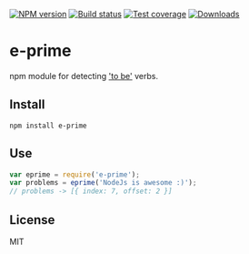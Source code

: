 [![NPM version][npm-image]][npm-url]
[![Build status][travis-image]][travis-url]
[![Test coverage][coveralls-image]][coveralls-url]
[![Downloads][downloads-image]][downloads-url]

# e-prime
npm module for detecting ['to be'](https://en.wikipedia.org/wiki/E-Prime) verbs.

## Install

```shell
npm install e-prime
```

## Use

```javascript
var eprime = require('e-prime');
var problems = eprime('NodeJs is awesome :)');
// problems -> [{ index: 7, offset: 2 }]
```

## License
MIT

[npm-image]: https://img.shields.io/npm/v/e-prime.svg?style=flat-square
[npm-url]: https://npmjs.org/package/e-prime
[travis-image]: https://img.shields.io/travis/Vorror/e-prime.svg?style=flat-square
[travis-url]: https://travis-ci.org/Vorror/e-prime
[coveralls-image]: https://img.shields.io/coveralls/Vorror/e-prime.svg?style=flat-square
[coveralls-url]: https://coveralls.io/r/Vorror/e-prime
[downloads-image]: http://img.shields.io/npm/dm/e-prime.svg?style=flat-square
[downloads-url]: https://npmjs.org/package/e-prime